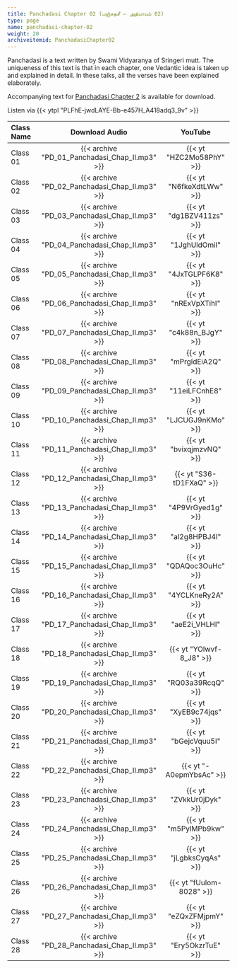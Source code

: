 ```yaml
---
title: Panchadasi Chapter 02 (பஞ்சதசீ – அத்யாயம் 02)
type: page
name: panchadasi-chapter-02
weight: 20
archiveitemid: PanchadasiChapter02
---
```


Panchadasi is a text written by Swami Vidyaranya of Sringeri mutt. The uniqueness of this text is that in each chapter, one Vedantic idea is taken up and explained in detail. In these talks, all the verses have been explained elaborately.

Accompanying text for [Panchadasi Chapter 2](https://media.poornalayam.org/download/Panchadasi/Panchadasi_Chapter_02.pdf) is available for download.

Listen via {{< ytpl "PLFhE-jwdLAYE-Bb-e457H_A418adq3_9v" >}}

Class Name | Download Audio | YouTube
:---|:---:|:---:
Class 01 | {{< archive "PD_01_Panchadasi_Chap_II.mp3" >}} | {{< yt "HZC2Mo58PhY" >}}
Class 02 | {{< archive "PD_02_Panchadasi_Chap_II.mp3" >}} | {{< yt "N6fkeXdtLWw" >}}
Class 03 | {{< archive "PD_03_Panchadasi_Chap_II.mp3" >}} | {{< yt "dg1BZV411zs" >}}
Class 04 | {{< archive "PD_04_Panchadasi_Chap_II.mp3" >}} | {{< yt "1JghUldOmiI" >}}
Class 05 | {{< archive "PD_05_Panchadasi_Chap_II.mp3" >}} | {{< yt "4JxTGLPF6K8" >}}
Class 06 | {{< archive "PD_06_Panchadasi_Chap_II.mp3" >}} | {{< yt "nRExVpXTihI" >}}
Class 07 | {{< archive "PD_07_Panchadasi_Chap_II.mp3" >}} | {{< yt "c4k88n_BJgY" >}}
Class 08 | {{< archive "PD_08_Panchadasi_Chap_II.mp3" >}} | {{< yt "mPrgldEiA2Q" >}}
Class 09 | {{< archive "PD_09_Panchadasi_Chap_II.mp3" >}} | {{< yt "11eiLFCnhE8" >}}
Class 10 | {{< archive "PD_10_Panchadasi_Chap_II.mp3" >}} | {{< yt "LJCUGJ9nKMo" >}}
Class 11 | {{< archive "PD_11_Panchadasi_Chap_II.mp3" >}} | {{< yt "bvixqjmzvNQ" >}}
Class 12 | {{< archive "PD_12_Panchadasi_Chap_II.mp3" >}} | {{< yt "S36-tD1FXaQ" >}}
Class 13 | {{< archive "PD_13_Panchadasi_Chap_II.mp3" >}} | {{< yt "4P9VrGyed1g" >}}
Class 14 | {{< archive "PD_14_Panchadasi_Chap_II.mp3" >}} | {{< yt "al2g8HPBJ4I" >}}
Class 15 | {{< archive "PD_15_Panchadasi_Chap_II.mp3" >}} | {{< yt "QDAQoc3OuHc" >}}
Class 16 | {{< archive "PD_16_Panchadasi_Chap_II.mp3" >}} | {{< yt "4YCLKneRy2A" >}}
Class 17 | {{< archive "PD_17_Panchadasi_Chap_II.mp3" >}} | {{< yt "aeE2i_VHLHI" >}}
Class 18 | {{< archive "PD_18_Panchadasi_Chap_II.mp3" >}} | {{< yt "YOlwvf-8_J8" >}}
Class 19 | {{< archive "PD_19_Panchadasi_Chap_II.mp3" >}} | {{< yt "RQ03a39RcqQ" >}}
Class 20 | {{< archive "PD_20_Panchadasi_Chap_II.mp3" >}} | {{< yt "XyEB9c74jqs" >}}
Class 21 | {{< archive "PD_21_Panchadasi_Chap_II.mp3" >}} | {{< yt "bGejcVquu5I" >}}
Class 22 | {{< archive "PD_22_Panchadasi_Chap_II.mp3" >}} | {{< yt "-A0epmYbsAc" >}}
Class 23 | {{< archive "PD_23_Panchadasi_Chap_II.mp3" >}} | {{< yt "ZVkkUr0jDyk" >}}
Class 24 | {{< archive "PD_24_Panchadasi_Chap_II.mp3" >}} | {{< yt "m5PylMPb9kw" >}}
Class 25 | {{< archive "PD_25_Panchadasi_Chap_II.mp3" >}} | {{< yt "jLgbksCyqAs" >}}
Class 26 | {{< archive "PD_26_Panchadasi_Chap_II.mp3" >}} | {{< yt "fUulom-8028" >}}
Class 27 | {{< archive "PD_27_Panchadasi_Chap_II.mp3" >}} | {{< yt "eZQxZFMjpmY" >}}
Class 28 | {{< archive "PD_28_Panchadasi_Chap_II.mp3" >}} | {{< yt "Ery5OkzrTuE" >}}

